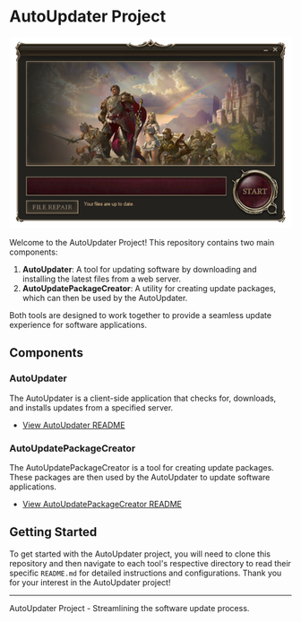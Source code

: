 # AutoUpdater Project
<img src="https://raw.githubusercontent.com/MobiusDevelopment/AutoUpdater/master/AutoUpdater.png"/>

Welcome to the AutoUpdater Project! This repository contains two main components:

1. **AutoUpdater**: A tool for updating software by downloading and installing the latest files from a web server.
2. **AutoUpdatePackageCreator**: A utility for creating update packages, which can then be used by the AutoUpdater.

Both tools are designed to work together to provide a seamless update experience for software applications.

## Components

### AutoUpdater
The AutoUpdater is a client-side application that checks for, downloads, and installs updates from a specified server.

- [View AutoUpdater README](AutoUpdater/README.md)

### AutoUpdatePackageCreator
The AutoUpdatePackageCreator is a tool for creating update packages.<br>
These packages are then used by the AutoUpdater to update software applications.

- [View AutoUpdatePackageCreator README](AutoUpdatePackageCreator/README.md)

## Getting Started
To get started with the AutoUpdater project, you will need to clone this repository and then navigate to each tool's respective directory to read their specific `README.md` for detailed instructions and configurations.
Thank you for your interest in the AutoUpdater project!

---
AutoUpdater Project - Streamlining the software update process.
